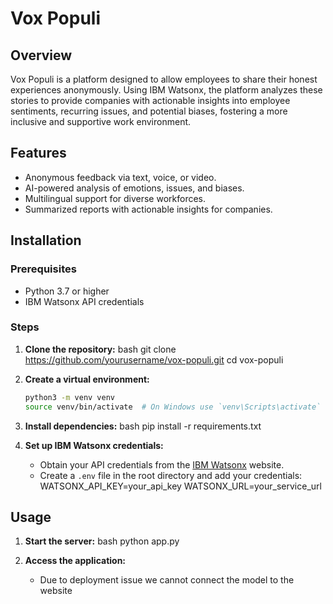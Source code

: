 # Vox Populi

## Overview

Vox Populi is a platform designed to allow employees to share their honest experiences anonymously. Using IBM Watsonx, the platform analyzes these stories to provide companies with actionable insights into employee sentiments, recurring issues, and potential biases, fostering a more inclusive and supportive work environment.

## Features

- Anonymous feedback via text, voice, or video.
- AI-powered analysis of emotions, issues, and biases.
- Multilingual support for diverse workforces.
- Summarized reports with actionable insights for companies.

## Installation

### Prerequisites

- Python 3.7 or higher
- IBM Watsonx API credentials

### Steps

1. **Clone the repository:**
    bash
    git clone https://github.com/yourusername/vox-populi.git
    cd vox-populi

2. **Create a virtual environment:**
    ```bash
    python3 -m venv venv
    source venv/bin/activate  # On Windows use `venv\Scripts\activate`
    ```

3. **Install dependencies:**
    bash
    pip install -r requirements.txt
    
4. **Set up IBM Watsonx credentials:**
    - Obtain your API credentials from the [IBM Watsonx](https://www.ibm.com/watson) website.
    - Create a `.env` file in the root directory and add your credentials:
        WATSONX_API_KEY=your_api_key
        WATSONX_URL=your_service_url
        

## Usage

1. **Start the server:**
    bash
    python app.py

2. **Access the application:**
    - Due to deployment issue we cannot connect the model to the website
